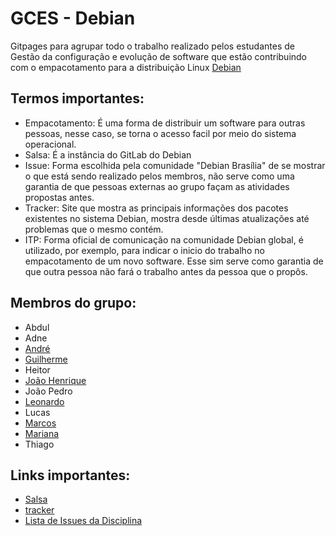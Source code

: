 # GCES - Debian

Gitpages para agrupar todo o trabalho realizado pelos estudantes de Gestão da configuração e evolução de software que estão contribuindo com o empacotamento para a distribuição Linux [Debian](https://www.debian.org)

## Termos importantes:
- Empacotamento: É uma forma de distribuir um software para outras pessoas, nesse caso, se torna o acesso facil por meio do sistema operacional.
- Salsa: É a instância do GitLab do Debian
- Issue: Forma escolhida pela comunidade "Debian Brasília" de se mostrar o que está sendo realizado pelos membros, não serve como uma garantia de que pessoas externas ao grupo façam as atividades propostas antes.
- Tracker: Site que mostra as principais informações dos pacotes existentes no sistema Debian, mostra desde últimas atualizações até problemas que o mesmo contém.
- ITP: Forma oficial de comunicação na comunidade Debian global, é utilizado, por exemplo, para indicar o inicio do trabalho no empacotamento de um novo software. Esse sim serve como garantia de que outra pessoa não fará o trabalho antes da pessoa que o propôs.


## Membros do grupo:

- Abdul
- Adne
- [André](./pacotes/andre-correa-da-silva.md)
- [Guilherme](./pacotes/guilherme-puida-moreira.md)
- Heitor
- [João Henrique](./pacotes/joao-henrique-marques-calzavara.md)
- João Pedro
- [Leonardo](./pacotes/leonardo-milomes-vitoriano.md)
- Lucas
- [Marcos](./pacotes/marcos-vinicius-de-deus.md)
- [Mariana](./pacotes/mariana-rio.md)
- Thiago

## Links importantes:

- [Salsa](https://salsa.debian.org/)
- [tracker](https://tracker.debian.org)
- [Lista de Issues da Disciplina](https://salsa.debian.org/debian-brasilia-team/docs/-/issues/?sort=created_date&state=all&label_name%5B%5D=GCES&first_page_size=100)
